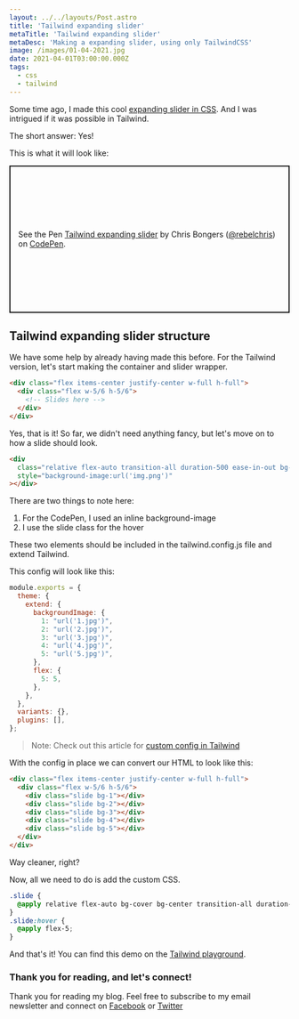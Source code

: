 ```yaml
---
layout: ../../layouts/Post.astro
title: 'Tailwind expanding slider'
metaTitle: 'Tailwind expanding slider'
metaDesc: 'Making a expanding slider, using only TailwindCSS'
image: /images/01-04-2021.jpg
date: 2021-04-01T03:00:00.000Z
tags:
  - css
  - tailwind
---
```


Some time ago, I made this cool [expanding slider in CSS](https://daily-dev-tips.com/posts/css-only-expanding-slider/).
And I was intrigued if it was possible in Tailwind.

The short answer: Yes!

This is what it will look like:

<p class="codepen" data-height="265" data-theme-id="dark" data-default-tab="html,result" data-user="rebelchris" data-slug-hash="oNBLBxV" style="height: 265px; box-sizing: border-box; display: flex; align-items: center; justify-content: center; border: 2px solid; margin: 1em 0; padding: 1em;" data-pen-title="Tailwind expanding slider">
  <span>See the Pen <a href="https://codepen.io/rebelchris/pen/oNBLBxV">
  Tailwind expanding slider</a> by Chris Bongers (<a href="https://codepen.io/rebelchris">@rebelchris</a>)
  on <a href="https://codepen.io">CodePen</a>.</span>
</p>
<script async src="https://cpwebassets.codepen.io/assets/embed/ei.js"></script>

## Tailwind expanding slider structure

We have some help by already having made this before. For the Tailwind version, let's start making the container and slider wrapper.

```html
<div class="flex items-center justify-center w-full h-full">
  <div class="flex w-5/6 h-5/6">
    <!-- Slides here -->
  </div>
</div>
```

Yes, that is it!
So far, we didn't need anything fancy, but let's move on to how a slide should look.

```html
<div
  class="relative flex-auto transition-all duration-500 ease-in-out bg-center bg-cover slide hover:flex-grow"
  style="background-image:url('img.png')"
></div>
```

There are two things to note here:

1. For the CodePen, I used an inline background-image
2. I use the slide class for the hover

These two elements should be included in the tailwind.config.js file and extend Tailwind.

This config will look like this:

```js
module.exports = {
  theme: {
    extend: {
      backgroundImage: {
        1: "url('1.jpg')",
        2: "url('2.jpg')",
        3: "url('3.jpg')",
        4: "url('4.jpg')",
        5: "url('5.jpg')",
      },
      flex: {
        5: 5,
      },
    },
  },
  variants: {},
  plugins: [],
};
```

> Note: Check out this article for [custom config in Tailwind](https://daily-dev-tips.com/posts/using-google-fonts-in-a-tailwind-project/)

With the config in place we can convert our HTML to look like this:

```html
<div class="flex items-center justify-center w-full h-full">
  <div class="flex w-5/6 h-5/6">
    <div class="slide bg-1"></div>
    <div class="slide bg-2"></div>
    <div class="slide bg-3"></div>
    <div class="slide bg-4"></div>
    <div class="slide bg-5"></div>
  </div>
</div>
```

Way cleaner, right?

Now, all we need to do is add the custom CSS.

```css
.slide {
  @apply relative flex-auto bg-cover bg-center transition-all duration-500 ease-in-out;
}
.slide:hover {
  @apply flex-5;
}
```

And that's it!
You can find this demo on the [Tailwind playground](https://play.tailwindcss.com/lsrb2bG5RP?file=css).

### Thank you for reading, and let's connect!

Thank you for reading my blog. Feel free to subscribe to my email newsletter and connect on [Facebook](https://www.facebook.com/DailyDevTipsBlog) or [Twitter](https://twitter.com/DailyDevTips1)
